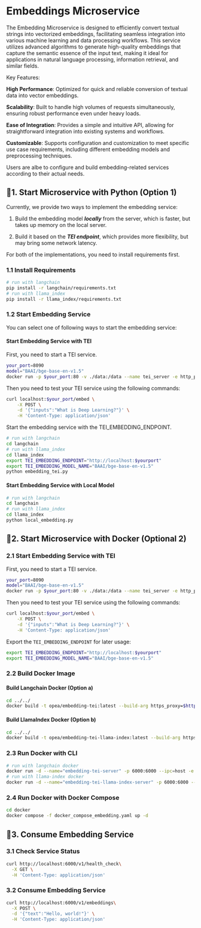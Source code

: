 # Embeddings Microservice

The Embedding Microservice is designed to efficiently convert textual strings into vectorized embeddings, facilitating seamless integration into various machine learning and data processing workflows. This service utilizes advanced algorithms to generate high-quality embeddings that capture the semantic essence of the input text, making it ideal for applications in natural language processing, information retrieval, and similar fields.

Key Features:

**High Performance**: Optimized for quick and reliable conversion of textual data into vector embeddings.

**Scalability**: Built to handle high volumes of requests simultaneously, ensuring robust performance even under heavy loads.

**Ease of Integration**: Provides a simple and intuitive API, allowing for straightforward integration into existing systems and workflows.

**Customizable**: Supports configuration and customization to meet specific use case requirements, including different embedding models and preprocessing techniques.

Users are albe to configure and build embedding-related services according to their actual needs.

## 🚀1. Start Microservice with Python (Option 1)

Currently, we provide two ways to implement the embedding service:

1. Build the embedding model **_locally_** from the server, which is faster, but takes up memory on the local server.

2. Build it based on the **_TEI endpoint_**, which provides more flexibility, but may bring some network latency.

For both of the implementations, you need to install requirements first.

### 1.1 Install Requirements

```bash
# run with langchain
pip install -r langchain/requirements.txt
# run with llama_index
pip install -r llama_index/requirements.txt
```

### 1.2 Start Embedding Service

You can select one of following ways to start the embedding service:

#### Start Embedding Service with TEI

First, you need to start a TEI service.

```bash
your_port=8090
model="BAAI/bge-base-en-v1.5"
docker run -p $your_port:80 -v ./data:/data --name tei_server -e http_proxy=$http_proxy -e https_proxy=$https_proxy --pull always ghcr.io/huggingface/text-embeddings-inference:cpu-1.5 --model-id $model
```

Then you need to test your TEI service using the following commands:

```bash
curl localhost:$your_port/embed \
    -X POST \
    -d '{"inputs":"What is Deep Learning?"}' \
    -H 'Content-Type: application/json'
```

Start the embedding service with the TEI_EMBEDDING_ENDPOINT.

```bash
# run with langchain
cd langchain
# run with llama_index
cd llama_index
export TEI_EMBEDDING_ENDPOINT="http://localhost:$yourport"
export TEI_EMBEDDING_MODEL_NAME="BAAI/bge-base-en-v1.5"
python embedding_tei.py
```

#### Start Embedding Service with Local Model

```bash
# run with langchain
cd langchain
# run with llama_index
cd llama_index
python local_embedding.py
```

## 🚀2. Start Microservice with Docker (Optional 2)

### 2.1 Start Embedding Service with TEI

First, you need to start a TEI service.

```bash
your_port=8090
model="BAAI/bge-base-en-v1.5"
docker run -p $your_port:80 -v ./data:/data --name tei_server -e http_proxy=$http_proxy -e https_proxy=$https_proxy --pull always ghcr.io/huggingface/text-embeddings-inference:cpu-1.5 --model-id $model
```

Then you need to test your TEI service using the following commands:

```bash
curl localhost:$your_port/embed \
    -X POST \
    -d '{"inputs":"What is Deep Learning?"}' \
    -H 'Content-Type: application/json'
```

Export the `TEI_EMBEDDING_ENDPOINT` for later usage:

```bash
export TEI_EMBEDDING_ENDPOINT="http://localhost:$yourport"
export TEI_EMBEDDING_MODEL_NAME="BAAI/bge-base-en-v1.5"
```

### 2.2 Build Docker Image

#### Build Langchain Docker (Option a)

```bash
cd ../../
docker build -t opea/embedding-tei:latest --build-arg https_proxy=$https_proxy --build-arg http_proxy=$http_proxy -f comps/embeddings/langchain/docker/Dockerfile .
```

#### Build LlamaIndex Docker (Option b)

```bash
cd ../../
docker build -t opea/embedding-tei-llama-index:latest --build-arg https_proxy=$https_proxy --build-arg http_proxy=$http_proxy -f comps/embeddings/llama_index/docker/Dockerfile .
```

### 2.3 Run Docker with CLI

```bash
# run with langchain docker
docker run -d --name="embedding-tei-server" -p 6000:6000 --ipc=host -e http_proxy=$http_proxy -e https_proxy=$https_proxy -e TEI_EMBEDDING_ENDPOINT=$TEI_EMBEDDING_ENDPOINT -e TEI_EMBEDDING_MODEL_NAME=$TEI_EMBEDDING_MODEL_NAME opea/embedding-tei:latest
# run with llama-index docker
docker run -d --name="embedding-tei-llama-index-server" -p 6000:6000 --ipc=host -e http_proxy=$http_proxy -e https_proxy=$https_proxy -e TEI_EMBEDDING_ENDPOINT=$TEI_EMBEDDING_ENDPOINT -e TEI_EMBEDDING_MODEL_NAME=$TEI_EMBEDDING_MODEL_NAME opea/embedding-tei-llama-index:latest
```

### 2.4 Run Docker with Docker Compose

```bash
cd docker
docker compose -f docker_compose_embedding.yaml up -d
```

## 🚀3. Consume Embedding Service

### 3.1 Check Service Status

```bash
curl http://localhost:6000/v1/health_check\
  -X GET \
  -H 'Content-Type: application/json'
```

### 3.2 Consume Embedding Service

```bash
curl http://localhost:6000/v1/embeddings\
  -X POST \
  -d '{"text":"Hello, world!"}' \
  -H 'Content-Type: application/json'
```

